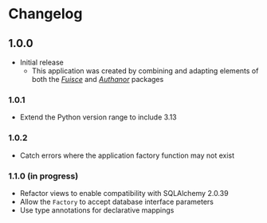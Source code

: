 # Changelog


## 1.0.0

- Initial release
  - This application was created by combining and adapting elements of both the [_Fuisce_](https://github.com/mitchnegus/fuisce/blob/main/CHANGELOG.md) and [_Authanor_](https://github.com/mitchnegus/authanor/blob/main/CHANGELOG.md) packages

### 1.0.1

- Extend the Python version range to include 3.13

### 1.0.2

- Catch errors where the application factory function may not exist

### 1.1.0 (in progress)

- Refactor views to enable compatibility with SQLAlchemy 2.0.39
- Allow the `Factory` to accept database interface parameters
- Use type annotations for declarative mappings

